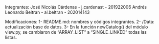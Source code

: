 Integrantes:
 José Nicolás Cárdenas - j.cardenast - 201922006
 Andrés Leonardo Beltran - al.beltran - 202014143

Modificaciones:
 1- README.md: nombres y códigos integrantes.
 2- /Data: actualización base de datos.
 3- En la función newCatalog() del módulo view.py, se cambiaron de “ARRAY_LIST” a “SINGLE_LINKED” todas las listas.
